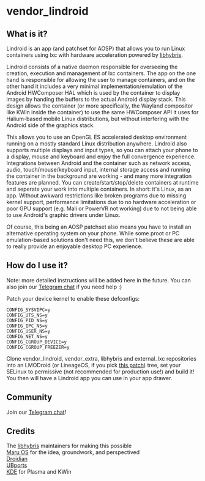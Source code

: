 # vendor_lindroid

## What is it?

Lindroid is an app (and patchset for AOSP) that allows you to run Linux containers using lxc with hardware acceleration powered by [libhybris](https://github.com/libhybris/libhybris).

Lindroid consists of a native daemon responsible for overseeing the creation, execution and management of lxc containers. The app on the one hand is responsible for allowing the user to manage containers, and on the other hand it includes a very minimal implementation/emulation of the Android HWComposer HAL which is used by the container to display images by handing the buffers to the actual Android display stack. This design allows the container (or more specifically, the Wayland compositor like KWin inside the container) to use the same HWComposer API it uses for Halium-based mobile Linux distributions, but without interfering with the Android side of the graphics stack.

This allows you to use an OpenGL ES accelerated desktop environment running on a mostly standard Linux distribution anywhere. Lindroid also supports multiple displays and input types, so you can attach your phone to a display, mouse and keyboard and enjoy the full convergence experience. Integrations between Android and the container such as network access, audio, touch/mouse/keyboard input, internal storage access and running the container in the background are working - and many more integration features are planned. You can create/start/stop/delete containers at runtime and seperate your work into multiple containers. In short: it's Linux, as an app. Without awkward restrictions like broken programs due to missing kernel support, performance limitations due to no hardware acceleration or poor GPU support (e.g. Mali or PowerVR not working) due to not being able to use Android's graphic drivers under Linux.

Of course, this being an AOSP patchset also means you have to install an alternative operating system on your phone. While some proot or PC emulation-based solutions don't need this, we don't believe these are able to really provide an enjoyable desktop PC experience.

## How do I use it?

Note: more detailed instructions will be added here in the future. You can also join our [Telegram chat](https://t.me/linux_on_droid) if you need help :)

Patch your device kernel to enable these defconfigs:

    CONFIG_SYSVIPC=y
    CONFIG_UTS_NS=y
    CONFIG_PID_NS=y
    CONFIG_IPC_NS=y
    CONFIG_USER_NS=y
    CONFIG_NET_NS=y
    CONFIG_CGROUP_DEVICE=y
    CONFIG_CGROUP_FREEZER=y

Clone vendor_lindroid, vendor_extra, libhybris and external_lxc repositories into an LMODroid (or LineageOS, if you pick [this patch](https://gerrit.libremobileos.com/c/LMODroid/platform_frameworks_native/+/12936)) tree, set your SELinux to permissive (not recommended for production use!) and build it! You then will have a Lindroid app you can use in your app drawer.

## Community

Join our [Telegram chat](https://t.me/linux_on_droid)!

## Credits

The [libhybris](https://github.com/libhybris) maintainers for making this possible<br>
[Maru OS](https://github.com/maruos) for the idea, groundwork, and perspectived<br>
[Droidian](https://github.com/droidian)<br>
[UBports](https://ubports.com)<br>
[KDE](https://kde.org) for Plasma and KWin<br>


